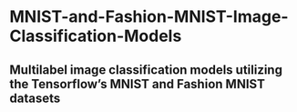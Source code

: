 # MNIST-and-Fashion-MNIST-Image-Classification-Models

## Multilabel image classification models utilizing the Tensorflow’s MNIST and Fashion MNIST datasets
